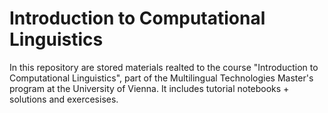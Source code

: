 # Introduction to Computational Linguistics
In this repository are stored materials realted to the course "Introduction to Computational Linguistics", part of the Multilingual Technologies Master's program at the University of Vienna. 
It includes tutorial notebooks + solutions and exercesises. 
